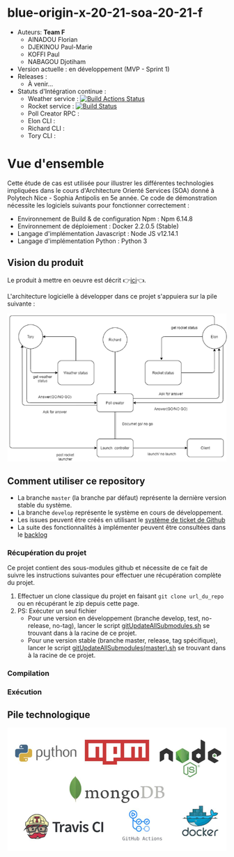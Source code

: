 # blue-origin-x-20-21-soa-20-21-f
* Auteurs: **Team F**
    * AINADOU Florian
    * DJEKINOU Paul-Marie
    * KOFFI Paul
    * NABAGOU Djotiham
* Version actuelle : en développement (MVP - Sprint 1)
* Releases :
    * À venir...
* Statuts d'Intégration continue : 
    * Weather service : [![Build Actions Status](https://github.com/pns-si5-soa/blue-origin-x-20-21-soa-20-21-f-weatherRest/workflows/nodejs/badge.svg)](https://github.com/pns-si5-soa/blue-origin-x-20-21-soa-20-21-f-weatherRest/actions)
    * Rocket service : [![Build Status](https://travis-ci.com/pns-si5-soa/blue-origin-x-20-21-soa-20-21-f-rocketRest.svg?token=A689phqWFprpuzVyuqDk&branch=develop)](https://travis-ci.com/pns-si5-soa/blue-origin-x-20-21-soa-20-21-f-rocketRest)
    * Poll Creator RPC :
    * Elon CLI :
    * Richard CLI :
    * Tory CLI :
  
# Vue d'ensemble
 Cette étude de cas est utilisée pour illustrer les différentes technologies impliquées dans le cours d'Architecture Orienté Services (SOA) donné à Polytech Nice - Sophia Antipolis en 5e année. Ce code de démonstration nécessite les logiciels suivants pour fonctionner correctement :
 
   * Environnement de Build & de configuration Npm : Npm 6.14.8        
   * Environnement de déploiement : Docker 2.2.0.5 (Stable)
   * Langage d'implémentation Javascript : Node JS v12.14.1
   * Langage d'implémentation Python : Python 3
   
  ## Vision du produit
  Le produit à mettre en oeuvre est décrit 👉[ici](./docs/scope_1.pdf)👈. 
    
  L'architecture logicielle à développer dans ce projet s'appuiera sur la pile suivante :
  <p align="center">
      <img src="./docs/archi_scope_1.png"/>
  </p>
  
  ## Comment utiliser ce repository
  * La branche `master` (la branche par défaut) représente la dernière version stable du système.
  * La branche `develop` représente le système en cours de développement.
  * Les issues peuvent être créés en utilisant le [système de ticket de Github](https://github.com/pns-si5-soa/blue-origin-x-20-21-soa-20-21-f/issues)
  * La suite des fonctionnalités à implémenter peuvent être consultées dans le [backlog](https://github.com/pns-si5-soa/blue-origin-x-20-21-soa-20-21-f/milestone/2)
  
  ### Récupération du projet
  Ce projet contient des sous-modules github et nécessite de ce fait de suivre les instructions suivantes pour effectuer une récupération complète du projet.
  1. Effectuer un clone classique du projet en faisant ```git clone url_du_repo``` ou en récupérant le zip depuis cette page.
  2. PS: Exécuter un seul fichier
     - Pour une version en développement (branche develop, test, no-release, no-tag), lancer le script [gitUpdateAllSubmodules.sh](./gitUpdateAllSubmodules.sh) se trouvant dans à la racine de ce projet.
     - Pour une version stable (branche master, release, tag spécifique), lancer le script [gitUpdateAllSubmodules(master).sh](./gitUpdateAllSubmodules(master).sh) se trouvant dans à la racine de ce projet.
    
  ### Compilation
  
  ### Exécution
  
  ## Pile technologique
  
  <p align="center">
    <img src="./docs/stack.jpg"/>
  </p>
